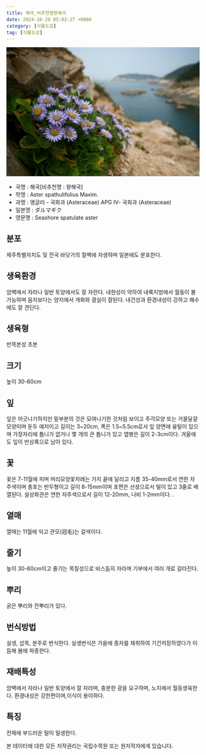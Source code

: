 ```yaml
---
title: 해국_비추천명왕해국
date: 2024-10-20 05:03:27 +0800
category: [식물도감]
tag: [식물도감]
---
```




![해국[비추천명 : 왕해국]](/assets/img/fileUpload/plants/basic/Compositae/Aster/8069/8069_1_th2.jpg)
- 국명 : 해국[비추천명 : 왕해국]
- 학명 : Aster spathulifolius Maxim.
- 과명 : 앵글러 - 국화과 (Asteraceae) APG Ⅳ- 국화과 (Asteraceae)
- 일본명 : ダルマギク
- 영문명 : Seashore spatulate aster


## 분포
제주특별자치도 및 전국 바닷가의 절벽에 자생하며 일본에도 분포한다.
## 생육환경
암벽에서 자라나 일반 토양에서도 잘 자란다. 내한성이 약하여 내륙지방에서 월동이 불가능하며 음지보다는 양지에서 개화와 결실이 잘된다. 내건성과 환경내성이 강하고 해수에도 잘 견딘다.
## 생육형
반목본성 초본
## 크기
높이 30-60cm
## 잎
잎은 어긋나기하지만 밑부분의 것은 모여나기한 것처럼 보이고 주걱모양 또는 거꿀달걀모양이며 둔두 예저이고 길이는 3~20cm, 폭은 1.5~5.5cm로서 잎 양면에 융털이 있으며 가장자리에 톱니가 없거나 몇 개의 큰 톱니가 있고 엽병은 길이 2-3cm이다. 겨울에도 잎이 반상록으로 남아 있다.
## 꽃
꽃은 7-11월에 피며 머리모양꽃차례는 가지 끝에 달리고 지름 35-40mm로서 연한 자주색이며 총포는 반두형이고 길이 8-15mm이며 포편은 선셩으로서 털이 있고 3줄로 배열된다. 설상화관은 연한 자주색으로서 길이 12-20mm, 나비 1-2mm이다. .
## 열매
열매는 11월에 익고 관모(冠毛)는 갈색이다.
## 줄기
높이 30-60cm이고 줄기는 목질성으로 비스듬히 자라며 기부에서 여러 개로 갈라진다.
## 뿌리
굵은 뿌리와 잔뿌리가 있다.
## 번식방법
실생, 삽목, 분주로 번식한다. 실생번식은 가을에 종자를 채취하여 기건저장하였다가 이듬해 봄에 파종한다.
## 재배특성
암벽에서 자라나 일반 토양에서 잘 자라며, 충분한 광을 요구하며, 노지에서 월동생육한다. 환경내성은 강한편이며,이식이 용이하다.
## 특징
전체에 부드러운 털이 밀생한다.






본 데이터에 대한 모든 저작권리는 국립수목원 또는 원저작자에게 있습니다.
